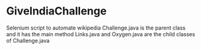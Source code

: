 # GiveIndiaChallenge
Selenium script to automate wikipedia
Challenge.java is the parent class and it has the main method
Links.java and Oxygen.java are the child classes of Challenge.java
